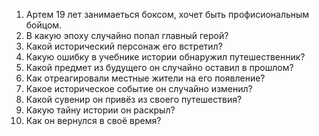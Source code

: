 1. Артем 19 лет занимаеться боксом, хочет быть профисиональным бойцом.
2. В какую эпоху случайно попал главный герой?
3. Какой исторический персонаж его встретил?
4. Какую ошибку в учебнике истории обнаружил путешественник?
5. Какой предмет из будущего он случайно оставил в прошлом?
6. Как отреагировали местные жители на его появление?
7. Какое историческое событие он случайно изменил?
8. Какой сувенир он привёз из своего путешествия?
9. Какую тайну истории он раскрыл?
10. Как он вернулся в своё время?
